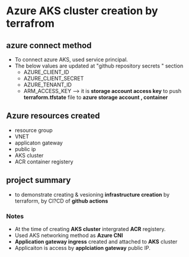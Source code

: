 # Azure AKS cluster creation by terrafrom

## azure connect method
  * To connect azure AKS, used service principal.
  * The below values are updated at "github repository secrets " section
    * AZURE_CLIENT_ID
    * AZURE_CLIENT_SECRET
    * AZURE_TENANT_ID
    * ARM_ACCESS_KEY    --> it is __storage account access key__ to push __terraform.tfstate__ file to __azure storage account , container__
   
## Azure resources created
  * resource group
  * VNET
  * applicaton gateway
  * public ip
  * AKS cluster
  * ACR container registery

## project summary

* to demonstrate creating & vesioning __infrastructure creation__ by terraform, by CI?CD of __github actions__

### Notes
* At the time of creating __AKS cluster__ intergrated __ACR__ registery.
* Used AKS networking method as __Azure CNI__
* __Application gateway ingress__ created and attached to __AKS__ cluster
* Applicaiton is access by __applciation gateway__ public IP.

